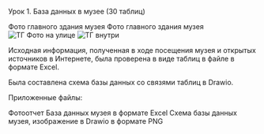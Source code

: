 Урок 1. База данных в музее (30 таблиц)

Фото главного здания музея Фото главного здания музея
![ТГ Фото на улице](https://github.com/Vladvf7/-.drawio/assets/126903895/28df31e5-39ad-4c75-be29-7e4433f79843)
![ТГ внутри](https://github.com/Vladvf7/-.drawio/assets/126903895/96e4ed5a-54e0-4a95-977e-25aac6f9a5c6)

Исходная информация, полученная в ходе посещения музея и открытых источников в Интернете, была проверена в виде таблиц в файле в формате Excel.

Была составлена ​​схема базы данных со связями таблиц в Drawio.

Приложенные файлы:

Фотоотчет
База данных музея в формате Excel
Схема базы данных музея, изображение в Drawio в формате PNG
